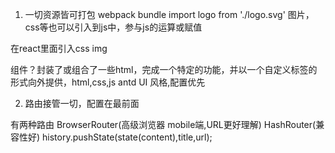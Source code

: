 1. 一切资源皆可打包 webpack bundle
import logo from './logo.svg' 图片，css等也可以引入到js中，参与js的运算或赋值

在react里面引入css img 

组件？封装了或组合了一些html，完成一个特定的功能，并以一个自定义标签的形式向外提供，html,css,js
antd UI 风格,配置优先

2. 路由接管一切，配置在最前面 
<Router>
    <Route path='网页路径' component=''>
</Router>
有两种路由 BrowserRouter(高级浏览器 mobile端,URL更好理解)
HashRouter(兼容性好)
history.pushState(state(content),title,url);
